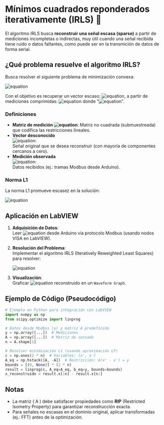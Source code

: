 # Mínimos cuadrados reponderados iterativamente (IRLS) :black_square_button:

El algoritmo IRLS busca **reconstruir una señal escasa (sparse)** a partir de mediciones incompletas o indirectas, muy útil cuando una señal recibida tiene ruido o datos faltantes, como puede ser en la transmición de datos de forma serial.

## ¿Qué problema resuelve el algoritmo IRLS?

Busca resolver el siguiente problema de minimización convexa:

![equation](https://latex.codecogs.com/svg.image?\min_{x}%20\|%20x%20\|_1%20\quad%20\text{sujeto%20a}%20\quad%20Ax%20=%20y)

Con el objetivo es recuperar un vector escaso: ![equation](https://latex.codecogs.com/svg.image?x%20\in%20\mathbb{R}^n), a partir de mediciones comprimidas: ![equation](https://latex.codecogs.com/svg.image?y%20\in%20\mathbb{R}^m) donde "![equation](https://latex.codecogs.com/svg.image?m%20<%20n)".  

### Definiciones

- **Matriz de medición ![equation](https://latex.codecogs.com/svg.image?A%20\in%20\mathbb{R}^{m%20\times%20n})**: Matriz no cuadrada (submuestreada) que codifica las restricciones lineales.
- **Vector desconocido**  
  ![equation](https://latex.codecogs.com/svg.image?x%20\in%20\mathbb{R}^n):  
  Señal original que se desea reconstruir (con mayoría de componentes cercanos a cero).
- **Medición observada**  
  ![equation](https://latex.codecogs.com/svg.image?y%20\in%20\mathbb{R}^m):  
  Datos recibidos (ej.: tramas Modbus desde Arduino).

### Norma L1

La norma L1 promueve escasez en la solución:

![equation](https://latex.codecogs.com/svg.image?\|%20x%20\|_1%20=%20\sum_{i=1}^n%20|x_i|)

## Aplicación en LabVIEW

1. **Adquisición de Datos**:  
   Leer ![equation](https://latex.codecogs.com/svg.image?y) desde Arduino vía protocolo Modbus (usando nodos VISA en LabVIEW).  
2. **Resolución del Problema**:  
   Implementar el algoritmo IRLS (Iteratively Reweighted Least Squares) para resolver:

   ![equation](https://latex.codecogs.com/svg.image?x^*%20=%20\arg\min_{x}%20\|%20x%20\|_1%20\quad%20\text{s.t.}%20\quad%20Ax%20=%20y)

3. **Visualización**:  
   Graficar ![equation](https://latex.codecogs.com/svg.image?x^*) reconstruido en un `Waveform Graph`.

## Ejemplo de Código (Pseudocódigo)

```python
# Ejemplo en Python para integración con LabVIEW
import numpy as np
from scipy.optimize import linprog

# Datos desde Modbus (y) y matriz A predefinida
y = np.array([...])  # Mediciones
A = np.array([...])  # Matriz de sensado
n = A.shape[1]

# Resolver minimización L1 (usando aproximación LP)
c = np.ones(2 * n)  # Variables: [x⁺, x⁻]
A_eq = np.hstack([A, -A])  # Restricción: A(x⁺ - x⁻) = y
bounds = [(0, None)] * (2 * n)
result = linprog(c, A_eq=A_eq, b_eq=y, bounds=bounds)
x_reconstruido = result.x[:n] - result.x[n:]
```

## Notas

- La matriz \( A \) debe satisfacer propiedades como **RIP** (Restricted Isometry Property) para garantizar reconstrucción exacta.  
- Para señales no escasas en el dominio original, aplicar transformadas (ej.: FFT) antes de la optimización.
